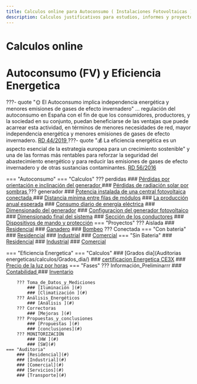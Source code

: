 ```yaml
---
title: Calculos online para Autoconsumo ( Instalaciones Fotovoltaicas ) y Eficiencia Energetica.
description: Calculos justificativos para estudios, informes y proyectos de Instalaciones Fotovoltaicas
---
```

#

<h1>Calculos online </h1>
<h1>Autoconsumo (FV) y Eficiencia Energetica</h1>

???- quote "🌞 El Autoconsumo implica independencia energética y menores emisiones de gases de efecto invernadero"
    ... regulación del autoconsumo en España con el fin de que los consumidores,  productores,  y  la  sociedad  en  su  conjunto,  puedan  beneficiarse  de  las  ventajas que puede acarrear esta actividad, en términos de menores necesidades de red, mayor independencia energética y menores emisiones de gases de efecto invernadero.
    [ RD 44/2019 ](https://boe.es/boe/dias/2019/04/06/pdfs/BOE-A-2019-5089.pdf)
???- quote "💰 La eficiencia energética es un aspecto esencial de la estrategia europea para un crecimiento sostenible"
    y una de las formas más rentables para reforzar la seguridad del abastecimiento energético y para reducir las emisiones de gases de efecto invernadero y de otras sustancias contaminantes.
    [ RD 56/2016 ](https://www.boe.es/eli/es/rd/2016/02/12/56)



=== "Autoconsumo"
    === "Calculos"
        ??? perdidas
            ### [Pérdidas por orientación e inclinación del generador ](/Autoconsumo/calculos/perdidas_inclinacion)
            ### [Pérdidas de radiación solar por sombras ](/Autoconsumo/calculos/perdidas_sombras)
        ??? generador
            ### [Potencia instalada de una central fotovoltaica conectada ](#)
            ### [Distancia mínima entre filas de módulos](#)
            ### [La producción anual esperada](#)
            ### [Consumo diario de energía eléctrica](#)
            ### [Dimensionado del generador](#)
            ### [Configuracion del generador fotovoltaico](#)
            ### [Dimensionado final del sistema](#)
            ### [Sección de los conductores](#)
            ### [Dispositivos de mando y protección](https://mnqb7nle55.execute-api.eu-west-1.amazonaws.com/dev#project-layout)
    === "Proyectos"
        ??? Aislada
            ### [Residencial](#)
            ### [Ganadero](#)
            ### [Bombeo](#)
        ??? Conectada
            === "Con bateria"
                ### [Residencial](#)
                ### [Industrial](#)
                ### [Comercial](#)
            === "Sin Bateria"
                ### [Residencial](#)
                ### [Industrial](#)
                ### [Comercial](#)

=== "Eficiencia Energetica"
    === "Calculos"
        ### [Grados dia](Auditorias energeticas/calculos/Grados_dia/)
        ### [certificacion Energetica CE3X](https://www.efinova.es/CE3X)
        ### [Precio de la luz por horas](https://tarifaluzhora.es/?tarifa=discriminacion&fecha=08%2F10%2F2020)
    === "Fases"
        ??? Información_Preliminarrr
            ### [Contabilidad ](#)
            ### [Inventario ](#)
            
        ??? Toma_de_Datos_y_Mediciones
            ### [Iluminación ](#)
            ### [Climatización ](#)
        ??? Análisis_Energéticos
            ### [Análisis ](#)
        ??? Correctoras
            ### [Mejoras ](#)
        ??? Propuestas_y_conclusiones
            ### [Propuestas ](#)
            ### [conclusiones](#)
        ??? MONITORIZACIÓN
            ### [HW ](#)
            ### [SW](#)
    === "Auditoria"
        ### [Residencial](#)
        ### [Industrial](#)
        ### [Comercial](#)
        ### [Servicios](#)
        ### [Transporte](#)






